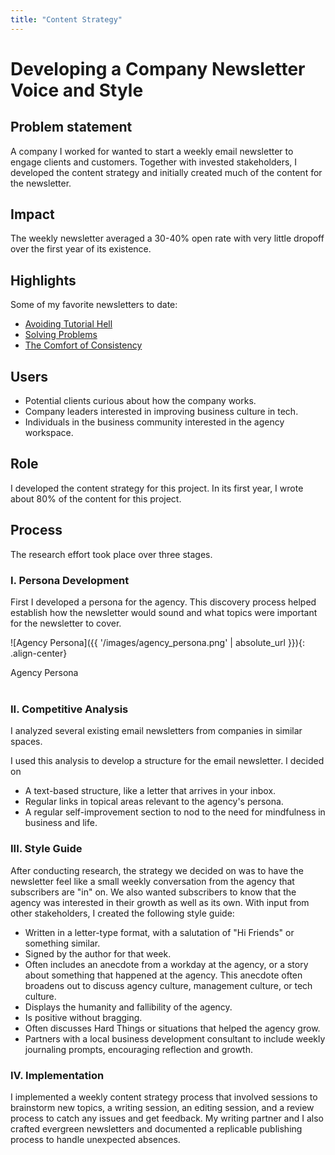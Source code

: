 ```yaml
---
title: "Content Strategy"
---
```

# Developing a Company Newsletter Voice and Style

## Problem statement
A company I worked for wanted to start a weekly email newsletter to engage clients and customers. Together with invested stakeholders, I developed the content strategy and initially created much of the content for the newsletter.

## Impact
The weekly newsletter averaged a 30-40% open rate with very little dropoff over the first year of its existence.

## Highlights

Some of my favorite newsletters to date:
- [Avoiding Tutorial Hell](https://www.getrevue.co/profile/radial/issues/avoiding-tutorial-hell-974804)
- [Solving Problems](https://www.getrevue.co/profile/radial/issues/solving-problems-740112)
- [The Comfort of Consistency](https://www.getrevue.co/profile/radial/issues/the-comfort-of-consistency-571600)

## Users
- Potential clients curious about how the company works.
- Company leaders interested in improving business culture in tech.
- Individuals in the business community interested in the agency workspace.

## Role
I developed the content strategy for this project. In its first year, I wrote about 80% of the content for this project.

## Process
The research effort took place over three stages.

### I. Persona Development
First I developed a persona for the agency. This discovery process helped establish how the newsletter would sound and what topics were important for the newsletter to cover.

![Agency Persona]({{ '/images/agency_persona.png' | absolute_url }}){: .align-center}
<figcaption>Agency Persona</figcaption>
<br/>

### II. Competitive Analysis
I analyzed several existing email newsletters from companies in similar spaces.

I used this analysis to develop a structure for the email newsletter. I decided on
- A text-based structure, like a letter that arrives in your inbox.
- Regular links in topical areas relevant to the agency's persona.
- A regular self-improvement section to nod to the need for mindfulness in business and life.

### III. Style Guide

After conducting research, the strategy we decided on was to have the newsletter feel like a small weekly conversation from the agency that subscribers are "in" on. We also wanted subscribers to know that the agency was interested in their growth as well as its own. With input from other stakeholders, I created the following style guide:

- Written in a letter-type format, with a salutation of "Hi Friends" or something similar.
- Signed by the author for that week.
- Often includes an anecdote from a workday at the agency, or a story about something that happened at the agency. This anecdote often broadens out to discuss agency culture, management culture, or tech culture.
- Displays the humanity and fallibility of the agency.
- Is positive without bragging.
- Often discusses Hard Things or situations that helped the agency grow.
- Partners with a local business development consultant to include weekly journaling prompts, encouraging reflection and growth.

### IV. Implementation

I implemented a weekly content strategy process that involved sessions to brainstorm new topics, a writing session, an editing session, and a review process to catch any issues and get feedback. My writing partner and I also crafted evergreen newsletters and documented a replicable publishing process to handle unexpected absences.
